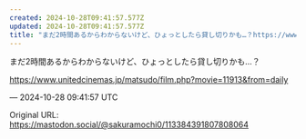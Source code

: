 ```yaml
---
created: 2024-10-28T09:41:57.577Z
updated: 2024-10-28T09:41:57.577Z
title: "まだ2時間あるからわからないけど、ひょっとしたら貸し切りかも…？https://www.unitedcinemas.jp/matsudo/film.php?mo[...]"
---
```


<p>まだ2時間あるからわからないけど、ひょっとしたら貸し切りかも…？</p><p><a href="https://www.unitedcinemas.jp/matsudo/film.php?movie=11913&amp;from=daily" target="_blank" rel="nofollow noopener noreferrer" translate="no"><span class="invisible">https://www.</span><span class="ellipsis">unitedcinemas.jp/matsudo/film.</span><span class="invisible">php?movie=11913&amp;from=daily</span></a></p>

&mdash; 2024-10-28 09:41:57 UTC

Original URL: https://mastodon.social/@sakuramochi0/113384391807808064
